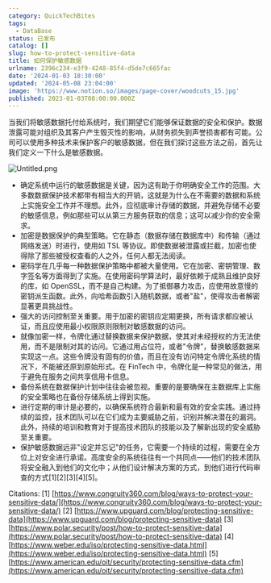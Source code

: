 ```yaml
---
category: QuickTechBites
tags:
  - DataBase
status: 已发布
catalog: []
slug: how-to-protect-sensitive-data
title: 如何保护敏感数据
urlname: 2396c234-e3f9-4248-85f4-d5de7c665fac
date: '2024-01-03 18:30:00'
updated: '2024-05-08 23:04:00'
image: 'https://www.notion.so/images/page-cover/woodcuts_15.jpg'
published: 2023-01-03T08:00:00.000Z
---
```


当我们将敏感数据托付给系统时，我们期望它们能够保证数据的安全和保护。数据泄露可能对组织及其客户产生毁灭性的影响，从财务损失到声誉损害都有可能。公司可以使用多种技术来保护客户的敏感数据，但在我们探讨这些方法之前，首先让我们定义一下什么是敏感数据。


![Untitled.png](https://prod-files-secure.s3.us-west-2.amazonaws.com/5d24fe63-e567-4804-86f9-9fdc62e13082/aa7e6578-50d6-4f37-a4e4-28071bd0fba3/Untitled.png?X-Amz-Algorithm=AWS4-HMAC-SHA256&X-Amz-Content-Sha256=UNSIGNED-PAYLOAD&X-Amz-Credential=ASIAZI2LB466SX7WXNKH%2F20250210%2Fus-west-2%2Fs3%2Faws4_request&X-Amz-Date=20250210T213228Z&X-Amz-Expires=3600&X-Amz-Security-Token=IQoJb3JpZ2luX2VjEK3%2F%2F%2F%2F%2F%2F%2F%2F%2F%2FwEaCXVzLXdlc3QtMiJHMEUCIHcuXzBLjFF0WdAcFXYD99OuNiharZ%2FBu%2BNyne8lKzjpAiEAsSdw1zTZh1uO56FXUKy8FFnWfETFIBHsutMmiFhGaO0qiAQIxv%2F%2F%2F%2F%2F%2F%2F%2F%2F%2FARAAGgw2Mzc0MjMxODM4MDUiDHiEv35lGCNgh0lQ8CrcA2lFl9YysPxLpVOqrV6fChLoSoAX77AHqyjnxPxuwz7f7UevIDvx5BwqzrPCN5xLmt0sDqQNSAWgL7Z%2BAIxGYYtwq5MOUJhB4hliBM7eTukOj7GjxM%2B8hSkLl1xPuUe7oLj0k2lnDcAe6M0F%2FC9q6YjBQK6o85ocxlh5bhP0ZhGYNJx%2BarF5nXIXCBAgyaseJCAtLsSzSJNXOvEcj%2BvTkJcxkK%2FsgvftVxyV9AzSNUF3L8GjvBC0oZBFxTf0Wd47eZ%2FDUanUXquEvQnVgrVcjcHUAX%2F04%2By0sw2c6zIIGnjMVNArwSggddkYcfP%2FF4Ti9HD6P74oxpCghkBKuE1Ec5Dm4JGU8i4oqDMfdrCU2Je0%2Fct%2BasBeSgyqhEpVqaN3fc%2FthynstT158RXbxMDrhNXHRPKKnuFmfB1ZrDqizxj6lN%2FNLGe2No%2BaP2b9Q5j%2F4bq7b8zDTUrEcsBqqgTF4mzbrSr11HP6fKumOfiqz8qz84uahzRz64V6kGzIc%2FKeSOgeYLxyDF0xvoz6gT8Sa98zK4oJHxIS1eB40EyngnCD1lAjVGxAFSz7tmumQAgjtpX63Lj8tOYgBeJhRPyhyvgjVU2J%2FsLXQQ1WljJOt3vPgXqtfFR8bb6pONGyMMzLqb0GOqUBgiwGItrpePZCArLit%2BtmeOxtL3HFILewG7RO2ietlwF9cLNTLPC5T767XDvP8kTaEhMHibTj3oi%2FqoPI5HJ1N4PiZmZsLnch%2F1Jy4qfT67PEXqkI23mKC1jP8s%2F2%2F1PKY3X3pfJ%2Foh46oPbl4RipRU4MSkIPyLb%2FG%2BcLMlraLud9lRmu4ngvovr9SdYbhI8wVYy6LPGIThdcux%2F4%2FW1xbk%2FNoRk8&X-Amz-Signature=0cec5040883ccc450f030bf92a56aa0e16229ffebe082815da36c51d45a1838e&X-Amz-SignedHeaders=host&x-id=GetObject)

- 确定系统中运行的敏感数据是关键，因为这有助于你明确安全工作的范围。大多数数据保护技术都带有相当大的开销，这就是为什么在不需要的数据和系统上实施安全工作并不理想。此外，应彻底审计存储的数据，并避免存储不必要的敏感信息，例如那些可以从第三方服务获取的信息；这可以减少你的安全需求。
- 加密是数据保护的典型策略。它在静态（数据存储在数据库中）和传输（通过网络发送）时进行，使用如 TSL 等协议。即使数据被泄露或拦截，加密也使得除了那些被授权查看的人之外，任何人都无法阅读。
- 密码学在几乎每一种数据保护策略中都被大量使用。它在加密、密钥管理、数字签名等方面得到了实施。在使用密码学算法时，最好依赖于成熟且维护良好的库，如 OpenSSL，而不是自己构建。为了抵御暴力攻击，应使用故意慢的密钥派生函数。此外，向哈希函数引入随机数据，或者"盐"，使得攻击者解密显著更具挑战性。
- 强大的访问控制至关重要。用于加密的密钥应定期更换，所有请求都应被认证，而且应使用最小权限原则限制对敏感数据的访问。
- 就像加密一样，令牌化通过替换数据来保护数据，使其对未经授权的方无法使用，而不是限制对其的访问。它通过用占位符，或者"令牌"，替换敏感数据来实现这一点。这些令牌没有固有的价值，而且在没有访问特定令牌化系统的情况下，不能被还原到原始形式。在 FinTech 中，令牌化是一种常见的做法，用于避免在服务之间共享信用卡信息。
- 备份系统在数据保护计划中往往会被忽视。重要的是要确保在主数据库上实施的安全策略也在备份存储系统上得到实施。
- 进行定期的审计是必要的，以确保系统符合最新和最有效的安全实践。通过持续的监控，技术团队可以在它们成为主要威胁之前，识别并解决潜在的漏洞。此外，持续的培训和教育对于提高技术团队的技能以及了解新出现的安全威胁至关重要。
- 保护敏感数据远非"设定并忘记"的任务，它需要一个持续的过程，需要在全方位上对安全进行承诺。高度安全的系统往往有一个共同点——他们的技术团队将安全融入到他们的文化中；从他们设计解决方案的方式，到他们进行代码审查的方式[1][2][3][4][5]。

Citations:
[1] [https://www.congruity360.com/blog/ways-to-protect-your-sensitive-data/](https://www.congruity360.com/blog/ways-to-protect-your-sensitive-data/)
[2] [https://www.upguard.com/blog/protecting-sensitive-data](https://www.upguard.com/blog/protecting-sensitive-data)
[3] [https://www.polar.security/post/how-to-protect-sensitive-data](https://www.polar.security/post/how-to-protect-sensitive-data)
[4] [https://www.weber.edu/iso/protecting-sensitive-data.html](https://www.weber.edu/iso/protecting-sensitive-data.html)
[5] [https://www.american.edu/oit/security/protecting-sensitive-data.cfm](https://www.american.edu/oit/security/protecting-sensitive-data.cfm)


